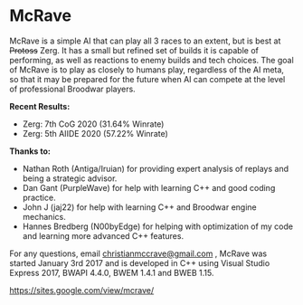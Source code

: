# McRave

McRave is a simple AI that can play all 3 races to an extent, but is best at ~~Protoss~~ Zerg. It has a small but refined set of builds it is capable of performing, as well as reactions to enemy builds and tech choices. The goal of McRave is to play as closely to humans play, regardless of the AI meta, so that it may be prepared for the future when AI can compete at the level of professional Broodwar players.

**Recent Results:**
- Zerg: 7th CoG 2020 (31.64% Winrate)
- Zerg: 5th AIIDE 2020 (57.22% Winrate)

**Thanks to:**
- Nathan Roth (Antiga/Iruian) for providing expert analysis of replays and being a strategic advisor.
- Dan Gant (PurpleWave) for help with learning C++ and good coding practice.
- John J (jaj22) for help with learning C++ and Broodwar engine mechanics.
- Hannes Bredberg (N00byEdge) for helping with optimization of my code and learning more advanced C++ features.

For any questions, email christianmccrave@gmail.com , McRave was started January 3rd 2017 and is developed in C++ using Visual Studio Express 2017, BWAPI 4.4.0, BWEM 1.4.1 and BWEB 1.15.

https://sites.google.com/view/mcrave/

